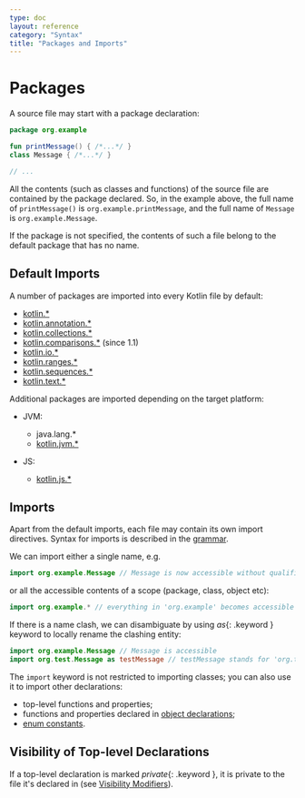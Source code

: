 ```yaml
---
type: doc
layout: reference
category: "Syntax"
title: "Packages and Imports"
---
```


# Packages

A source file may start with a package declaration:

<div class="sample" markdown="1" theme="idea" data-highlight-only>

```kotlin
package org.example

fun printMessage() { /*...*/ }
class Message { /*...*/ }

// ...
```
</div>

All the contents (such as classes and functions) of the source file are contained by the package declared.
So, in the example above, the full name of `printMessage()` is `org.example.printMessage`,
and the full name of `Message` is `org.example.Message`.

If the package is not specified, the contents of such a file belong to the default package that has no name.

## Default Imports

A number of packages are imported into every Kotlin file by default:

- [kotlin.*](/api/latest/jvm/stdlib/kotlin/index.html)
- [kotlin.annotation.*](/api/latest/jvm/stdlib/kotlin.annotation/index.html)
- [kotlin.collections.*](/api/latest/jvm/stdlib/kotlin.collections/index.html)
- [kotlin.comparisons.*](/api/latest/jvm/stdlib/kotlin.comparisons/index.html)  (since 1.1)
- [kotlin.io.*](/api/latest/jvm/stdlib/kotlin.io/index.html)
- [kotlin.ranges.*](/api/latest/jvm/stdlib/kotlin.ranges/index.html)
- [kotlin.sequences.*](/api/latest/jvm/stdlib/kotlin.sequences/index.html)
- [kotlin.text.*](/api/latest/jvm/stdlib/kotlin.text/index.html)

Additional packages are imported depending on the target platform:

- JVM:
  - java.lang.*
  - [kotlin.jvm.*](/api/latest/jvm/stdlib/kotlin.jvm/index.html)

- JS:
  - [kotlin.js.*](/api/latest/jvm/stdlib/kotlin.js/index.html)

## Imports

Apart from the default imports, each file may contain its own import directives.
Syntax for imports is described in the [grammar](grammar.html#importHeader).

We can import either a single name, e.g.

<div class="sample" markdown="1" theme="idea" data-highlight-only>

```kotlin
import org.example.Message // Message is now accessible without qualification
```
</div>

or all the accessible contents of a scope (package, class, object etc):

<div class="sample" markdown="1" theme="idea" data-highlight-only>

```kotlin
import org.example.* // everything in 'org.example' becomes accessible
```
</div>

If there is a name clash, we can disambiguate by using *as*{: .keyword } keyword to locally rename the clashing entity:

<div class="sample" markdown="1" theme="idea" data-highlight-only>

```kotlin
import org.example.Message // Message is accessible
import org.test.Message as testMessage // testMessage stands for 'org.test.Message'
```
</div>

The `import` keyword is not restricted to importing classes; you can also use it to import other declarations:

* top-level functions and properties;
* functions and properties declared in [object declarations](object-declarations.html#object-declarations);
* [enum constants](enum-classes.html).

## Visibility of Top-level Declarations

If a top-level declaration is marked *private*{: .keyword }, it is private to the file it's declared in (see [Visibility Modifiers](visibility-modifiers.html)).
